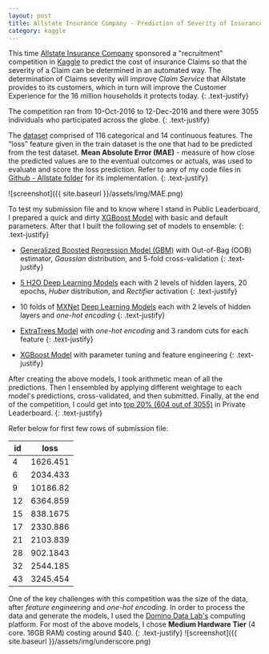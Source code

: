 ```yaml
---
layout: post
title: Allstate Insurance Company - Prediction of Severity of Insurance Claims
category: kaggle
---
```


This time [Allstate Insurance Company](https://www.allstate.com/) sponsored a "recruitment" competition in [Kaggle](https://www.kaggle.com/c/allstate-claims-severity) to predict the cost of insurance Claims so that the severity of a Claim can be determined in an automated way. The determination of Claims severity will improve _Claim Service_ that Allstate provides to its customers, which in turn will improve the Customer Experience for the 16 million households it protects today.
{: .text-justify}

The competition ran from 10-Oct-2016 to 12-Dec-2016 and there were 3055 individuals who participated across the globe.
{: .text-justify}

The [dataset]( https://www.kaggle.com/c/allstate-claims-severity/data) comprised of 116 categorical and 14 continuous features. The “loss” feature given in the train dataset is the one that had to be predicted from the test dataset. **Mean Absolute Error (MAE)** -  measure of how close the predicted values are to the eventual outcomes or actuals, was used to evaluate and score the loss prediction. Refer to any of my code files in [Github - Allstate folder](https://github.com/socratesk/kaggle/tree/master/Allstate) for its implementation.
{: .text-justify}

![screenshot]({{ site.baseurl }}/assets/img/MAE.png)

To test my submission file and to know where I stand in Public Leaderboard, I prepared a quick and dirty [XGBoost Model](https://github.com/socratesk/kaggle/blob/master/Allstate/1-Basic-XGBoost.R) with basic and default parameters. After that I built the following set of models to ensemble:
{: .text-justify}

 * [Generalized Boosted Regression Model (GBM)](https://github.com/socratesk/kaggle/blob/master/Allstate/2-GBM.R) with Out-of-Bag (OOB) estimator, _Gaussian_ distribution, and 5-fold cross-validation
{: .text-justify}
 
 * [5 H2O Deep Learning Models](https://github.com/socratesk/kaggle/blob/master/Allstate/3-H2O%20Deep%20Learning.R) each with 2 levels of hidden layers, 20 epochs, _Huber_ distribution, and _Rectifier_ activation
{: .text-justify}
 
 * 10 folds of [MXNet](http://mxnet.io/) [Deep Learning Models](https://github.com/socratesk/kaggle/blob/master/Allstate/4-MXNet.R) each with 2 levels of hidden layers and _one-hot encoding_
{: .text-justify}
 
 * [ExtraTrees Model](https://github.com/socratesk/kaggle/blob/master/Allstate/5-ExtraTrees.R) with _one-hot encoding_ and 3 random cuts for each feature
{: .text-justify}

 * [XGBoost Model](https://github.com/socratesk/kaggle/blob/master/Allstate/6-XGBoost-FeatureEngg.R) with parameter tuning and feature engineering
{: .text-justify}

After creating the above models, I took arithmetic mean of all the predictions. Then I ensembled by applying different weightage to each model's predictions, cross-validated, and then submitted. Finally, at the end of the competition, I could get into [top 20% (604 out of 3055)](https://www.kaggle.com/c/allstate-claims-severity/leaderboard/private) in Private Leaderboard. 
{: .text-justify}

Refer below for first few rows of submission file:

| id | loss     |
|----|----------|
| 4  | 1626.451 |
| 6  | 2034.433 |
| 9  | 10186.82 |
| 12 | 6364.859 |
| 15 | 838.1675 |
| 17 | 2330.886 |
| 21 | 2103.839 |
| 28 | 902.1843 |
| 32 | 2544.185 |
| 43 | 3245.454 |

One of the key challenges with this competition was the size of the data, after _feature engineering_ and _one-hot encoding_. In order to process the data and generate the models, I used the [Domino Data Lab's](http://dominodatalab.com/) computing platform. For most of the above models, I chose **Medium Hardware Tier** (4 core. 16GB RAM) costing around $40.
{: .text-justify}
![screenshot]({{ site.baseurl }}/assets/img/underscore.png)
